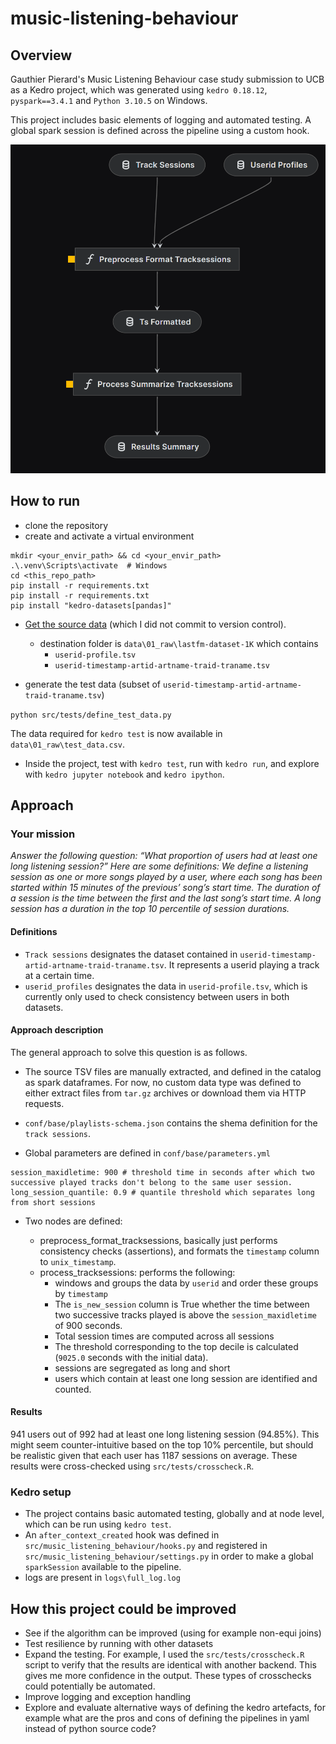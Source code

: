 # music-listening-behaviour

## Overview

Gauthier Pierard's Music Listening Behaviour case study submission to UCB as a Kedro project, which was generated using `kedro 0.18.12`, `pyspark==3.4.1` and `Python 3.10.5` on Windows.

This project includes basic elements of logging and automated testing. A global spark session is defined across the pipeline using a custom hook.


![viz image](https://github.com/gpierard/music-listening-behaviour/blob/main/viz.png)

## How to run 

- clone the repository
- create and activate a virtual environment
```
mkdir <your_envir_path> && cd <your_envir_path>
.\.venv\Scripts\activate  # Windows
cd <this_repo_path>
pip install -r requirements.txt
pip install -r requirements.txt
pip install "kedro-datasets[pandas]"
```

- [Get the source data](http://ocelma.net/MusicRecommendationDataset/lastfm-1K.html ) (which I did not commit to version control).
  - destination folder is `data\01_raw\lastfm-dataset-1K` which contains
    - `userid-profile.tsv`
    - `userid-timestamp-artid-artname-traid-traname.tsv`

- generate the test data (subset of `userid-timestamp-artid-artname-traid-traname.tsv`) 

```python src/tests/define_test_data.py```

The data required for `kedro test` is now available in `data\01_raw\test_data.csv`.

- Inside the project, test with `kedro test`, run with `kedro run`, and explore with `kedro jupyter notebook` and `kedro ipython`.


## Approach

### Your mission

*Answer the following question: “What proportion of users had at least one long listening session?”
Here are some definitions:
We define a listening session as one or more songs played by a user, where each song has been started within 15 minutes of the previous’ song’s start time. The duration of a session is the time between the first and the last song’s start time. A long session has a duration in the top 10 percentile of session durations.*

#### Definitions

- `Track sessions` designates the dataset contained in `userid-timestamp-artid-artname-traid-traname.tsv`. It represents a userid playing a track at a certain time.
- `userid_profiles` designates the data in `userid-profile.tsv`, which is currently only used to check consistency between users in both datasets.  

#### Approach description

The general approach to solve this question is as follows.

- The source TSV files are manually extracted, and defined in the catalog as spark dataframes. For now, no custom data type was defined to either extract files from `tar.gz` archives or download them via HTTP requests.

- `conf/base/playlists-schema.json` contains the shema definition for the `track sessions`.

- Global parameters are defined in `conf/base/parameters.yml`
```
session_maxidletime: 900 # threshold time in seconds after which two successive played tracks don't belong to the same user session. 
long_session_quantile: 0.9 # quantile threshold which separates long from short sessions
```

- Two nodes are defined:

  - preprocess_format_tracksessions, basically just performs consistency checks (assertions), and formats the `timestamp` column to `unix_timestamp`.
  - process_tracksessions: performs the following:
    - windows and groups the data by `userid` and order these groups by `timestamp`
    - The `is_new_session` column is True whether the time between two successive tracks played is above the `session_maxidletime` of 900 seconds. 
    - Total session times are computed across all sessions
    - The threshold corresponding to the top decile is calculated (`9025.0` seconds with the initial data).
    - sessions are segregated as long and short
    - users which contain at least one long session are identified and counted.



#### Results

941 users out of 992 had at least one long listening session (94.85%). This might seem counter-intuitive based on the top 10% percentile, but should be realistic given that each user has 1187 sessions on average. These results were cross-checked using `src/tests/crosscheck.R`.

### Kedro setup 

- The project contains basic automated testing, globally and at node level, which can be run using `kedro test`.
- An `after_context_created` hook was defined in `src/music_listening_behaviour/hooks.py` and registered in `src/music_listening_behaviour/settings.py` in order to make a global `sparkSession` available to the pipeline. 
- logs are present in `logs\full_log.log`

## How this project could be improved 

- See if the algorithm can be improved (using for example non-equi joins)
- Test resilience by running with other datasets
- Expand the testing. For example, I used the `src/tests/crosscheck.R` script to verify that the results are identical with another backend. This gives me more confidence in the output. These types of crosschecks could potentially be automated.
- Improve logging and exception handling
- Explore and evaluate alternative ways of defining the kedro artefacts, for example what are the pros and cons of defining the pipelines in yaml instead of python source code?







